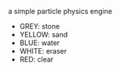 a simple particle physics engine
- GREY:   stone
- YELLOW: sand
- BLUE:   water
- WHITE:  eraser
- RED:    clear
